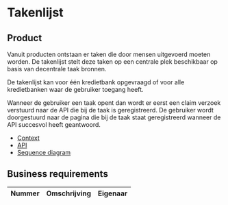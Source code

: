 # Takenlijst

## Product

Vanuit producten ontstaan er taken die door mensen uitgevoerd moeten worden. De takenlijst stelt deze taken op een centrale plek beschikbaar op basis van decentrale taak bronnen.

De takenlijst kan voor één kredietbank opgevraagd of voor alle kredietbanken waar de gebruiker toegang heeft.

Wanneer de gebruiker een taak opent dan wordt er eerst een claim verzoek verstuurd naar de API die bij de taak is geregistreerd. De gebruiker wordt doorgestuurd naar de pagina die bij de taak staat geregistreerd wanneer de API succesvol heeft geantwoord.

<!-- einde -->

* [Context](context.puml)
* [API](product.openapi.yml)
* [Sequence diagram](sequence-diagram.puml)

## Business requirements

| Nummer | Omschrijving                         | Eigenaar                  |
| -------| ------------------------------------ | ------------------------- |